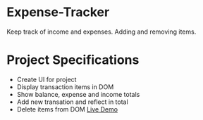 # Expense-Tracker
Keep track of income and expenses. Adding and removing items.
# Project Specifications

- Create UI for project
- Display transaction items in DOM
- Show balance, expense and income totals
- Add new transation and reflect in total
- Delete items from DOM
[Live Demo](https://ajkena.github.io/Expense-Tracker/)
